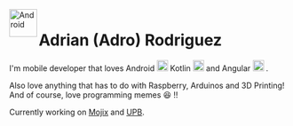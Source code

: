 <img align="left" width="auto" height="50" src="https://1000marcas.net/wp-content/uploads/2020/01/Android-logo-600x338.png" alt="Android">

# Adrian (Adro) Rodriguez
I'm mobile developer that loves Android
<img src="https://cdn.worldvectorlogo.com/logos/android.svg" width="auto" height="20" />
Kotlin 
<img src="https://www.seyfmark.com/wp-content/uploads/2019/08/kotlin-logo.png" width="auto" height="20" />
and Angular 
<img src="https://cdn.worldvectorlogo.com/logos/angular-icon.svg" width="auto" height="20" />
.

Also love anything that has to do with Raspberry, Arduinos and 3D Printing! And of course, love programming memes :satisfied: !!

Currently working on [Mojix](https://mojix.com) and [UPB](https://www.upb.edu).
